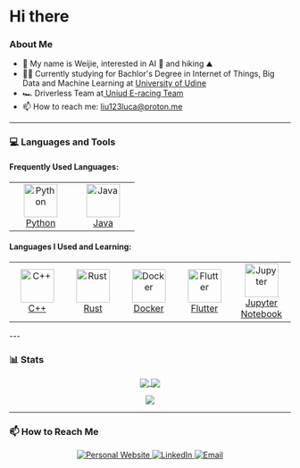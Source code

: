 # Hi there

### About Me
- 👋 My name is Weijie, interested in AI 🤖 and hiking ⛰️
- 🧑‍🎓 Currently studying for Bachlor's Degree in Internet of Things, Big Data and Machine Learning at <a href = "https://www.uniud.it/it" target = "_blank" rel = "noreferrer"> University of Udine </a>
- 🏎️ Driverless Team at<a href = "https://formulasae.uniud.it/" target = "_blank" rel = "noreferrer"> Uniud E-racing Team </a>
- 📫 How to reach me: [liu123luca@proton.me](mailto:liu123luca@proton.me)

---

### 💻 Languages and Tools

#### Frequently Used Languages:
<table>
  <tr>
    <td align="center" width="96">
      <a href="https://www.python.org" target="_blank" rel="noreferrer">
        <img src="https://cdn.jsdelivr.net/gh/devicons/devicon@latest/icons/python/python-original.svg" width="60" height="60" alt="Python" />
        <br />Python
      </a>
    </td>
    <td align="center" width="96">
      <a href="https://www.java.com" target="_blank" rel="noreferrer">
        <img src="https://cdn.jsdelivr.net/gh/devicons/devicon@latest/icons/java/java-original.svg" width="60" height="60" alt="Java" />
        <br />Java
      </a>
    </td>
  </tr>
</table>

#### Languages I Used and Learning:
<table>
  <tr>
    <td align="center" width="96">
      <a href="https://www.cplusplus.com/" target="_blank" rel="noreferrer">
        <img src="https://cdn.jsdelivr.net/gh/devicons/devicon@latest/icons/cplusplus/cplusplus-original.svg" width="60" height="60" alt="C++" />
        <br />C++
      </a>
    </td>
    <td align="center" width="96">
      <a href="https://www.rust-lang.org" target="_blank" rel="noreferrer">
        <img src="https://cdn.jsdelivr.net/gh/devicons/devicon@latest/icons/rust/rust-original.svg" width="60" height="60" alt="Rust" />
        <br />Rust
      </a>
    </td>
    <td align="center" width="96">
      <a href="https://www.docker.com/" target="_blank" rel="noreferrer">
        <img src="https://cdn.jsdelivr.net/gh/devicons/devicon@latest/icons/docker/docker-original.svg" width="60" height="60" alt="Docker" />
        <br />Docker
      </a>
    </td>
    <td align="center" width="96">
      <a href="https://flutter.dev/" target="_blank" rel="noreferrer">
        <img src="https://cdn.jsdelivr.net/gh/devicons/devicon@latest/icons/flutter/flutter-plain.svg" width="60" height="60" alt="Flutter" />
        <br />Flutter
      </a>
    </td>
    <td align="center" width="96">
      <a href="https://jupyter.org/" target="_blank" rel="noreferrer">
        <img src="https://cdn.jsdelivr.net/gh/devicons/devicon@latest/icons/jupyter/jupyter-original.svg" width="60" height="60" alt="Jupyter" />
        <br />Jupyter Notebook
      </a>
    </td>
  </tr>
</table>
---

### 📊 Stats

<p align="center">
  <a href="https://github.com/KOlCIqwq">
    <img align="center" src="https://github-readme-stats.vercel.app/api?username=KOlCIqwq&show_icons=true&theme=radical&hide_rank=true&card_width=350" />
  </a>
  <a href="https://github.com/KOlCIqwq">
    <img align="center" src="https://github-readme-stats.vercel.app/api/top-langs/?username=KOlCIqwq&theme=radical&layout=compact&card_width=350" />
  </a>
</p>

<p align="center">
  <a href="https://leetcode.com/u/KOlCI/">
    <img align="center" src="https://leetcard.jacoblin.cool/KOlCI?theme=dark&ext=heatmap" />
  </a>
</p>

---

### 📫 How to Reach Me

<p align="center">
  <a href="">
    <img src="https://img.shields.io/badge/Personal_Website-blue?style=for-the-badge&logo=your-logo&logoColor=white" alt="Personal Website" />
  </a>
  <a href="https://www.linkedin.com/in/liu-weijie-08800a373/">
    <img src="https://img.shields.io/badge/LinkedIn-0077B5?style=for-the-badge&logo=linkedin&logoColor=white" alt="LinkedIn"/>
  </a>
  <a href="liu123luca@proton.me">
    <img src="https://img.shields.io/badge/Email-D14836?style=for-the-badge&logo=gmail&logoColor=white" alt="Email"/>
  </a>
</p>